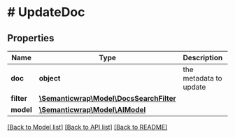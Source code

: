 # # UpdateDoc

## Properties

Name | Type | Description | Notes
------------ | ------------- | ------------- | -------------
**doc** | **object** | the metadata to update |
**filter** | [**\Semanticwrap\Model\DocsSearchFilter**](DocsSearchFilter.md) |  |
**model** | [**\Semanticwrap\Model\AIModel**](AIModel.md) |  | [optional]

[[Back to Model list]](../../README.md#models) [[Back to API list]](../../README.md#endpoints) [[Back to README]](../../README.md)
